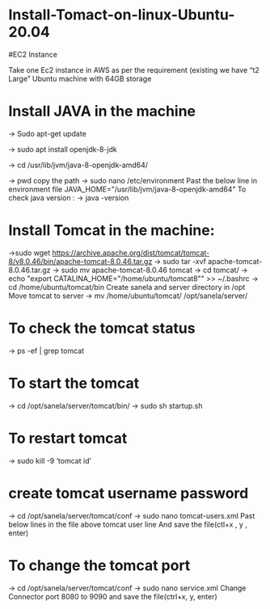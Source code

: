 # Install-Tomact-on-linux-Ubuntu-20.04

#EC2 Instance

Take one Ec2 instance in AWS as per the requirement (existing we have “t2 Large” Ubuntu machine with 64GB storage


# Install JAVA in the machine 

→ Sudo apt-get update

→ sudo apt install openjdk-8-jdk

→ cd /usr/lib/jvm/java-8-openjdk-amd64/

→ pwd 
copy the path
→ sudo nano /etc/environment
Past the below line in environment file
JAVA_HOME="/usr/lib/jvm/java-8-openjdk-amd64"
To check java version : 
→ java -version
 
# Install Tomcat in the machine:
 
→sudo wget https://archive.apache.org/dist/tomcat/tomcat-8/v8.0.46/bin/apache-tomcat-8.0.46.tar.gz
→ sudo tar -xvf apache-tomcat-8.0.46.tar.gz
→ sudo mv apache-tomcat-8.0.46 tomcat
→ cd tomcat/
→ echo "export CATALINA_HOME="/home/ubuntu/tomcat8"" >> ~/.bashrc
→ cd /home/ubuntu/tomcat/bin
Create sanela and server directory in /opt Move tomcat to server
→ mv /home/ubuntu/tomcat/  /opt/sanela/server/

# To check the tomcat status
→ ps -ef | grep tomcat

# To start the tomcat
→ cd /opt/sanela/server/tomcat/bin/
→ sudo sh startup.sh

# To restart tomcat
→ sudo kill -9 ‘tomcat id’

# create tomcat username password
→ cd  /opt/sanela/server/tomcat/conf
→ sudo nano tomcat-users.xml
Past below lines in the file above tomcat user line
<role rolename="manager-gui"/>
<user username="tomcat" password="san3la" roles="manager-gui"/>
And save the file(ctl+x , y , enter)
 
# To change the tomcat port
→ cd  /opt/sanela/server/tomcat/conf
→ sudo nano service.xml
Change Connector port 8080 to 9090 and save the file(ctrl+x, y, enter)  
